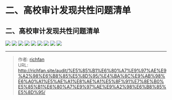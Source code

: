 # 二、高校审计发现共性问题清单

## 二、高校审计发现共性问题清单

![](https://img.richfan.site/audit/审计发现共性问题清单/二、高校审计发现共性问题清单/高校审计发现共性问题清单_页面_013.webp)
![](https://img.richfan.site/audit/审计发现共性问题清单/二、高校审计发现共性问题清单/高校审计发现共性问题清单_页面_014.webp)
![](https://img.richfan.site/audit/审计发现共性问题清单/二、高校审计发现共性问题清单/高校审计发现共性问题清单_页面_015.webp)
![](https://img.richfan.site/audit/审计发现共性问题清单/二、高校审计发现共性问题清单/高校审计发现共性问题清单_页面_016.webp)
![](https://img.richfan.site/audit/审计发现共性问题清单/二、高校审计发现共性问题清单/高校审计发现共性问题清单_页面_017.webp)
![](https://img.richfan.site/audit/审计发现共性问题清单/二、高校审计发现共性问题清单/高校审计发现共性问题清单_页面_018.webp)
![](https://img.richfan.site/audit/审计发现共性问题清单/二、高校审计发现共性问题清单/高校审计发现共性问题清单_页面_019.webp)
![](https://img.richfan.site/audit/审计发现共性问题清单/二、高校审计发现共性问题清单/高校审计发现共性问题清单_页面_020.webp)
![](https://img.richfan.site/audit/审计发现共性问题清单/二、高校审计发现共性问题清单/高校审计发现共性问题清单_页面_021.webp)



---

> 作者: [richfan](https://richfan.site/)  
> URL: http://richfan.site/audit/%E5%85%B1%E6%80%A7%E9%97%AE%E9%A2%98%E6%B8%85%E5%8D%95/%E4%BA%8C%E9%AB%98%E6%A0%A1%E5%AE%A1%E8%AE%A1%E5%8F%91%E7%8E%B0%E5%85%B1%E6%80%A7%E9%97%AE%E9%A2%98%E6%B8%85%E5%8D%95/  

